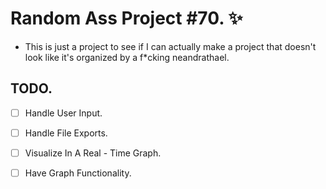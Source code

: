 
# Random Ass Project #70. ✨

- This is just a project to see if I can actually make a project that doesn't look like it's organized by a f*cking neandrathael. 

## TODO.

- [ ] Handle User Input.
- [ ] Handle File Exports.
- [ ] Visualize In A Real - Time Graph.
- [ ] Have Graph Functionality.

